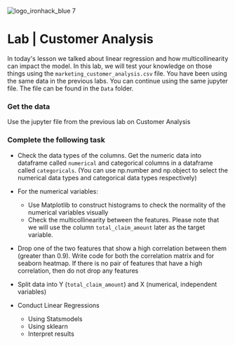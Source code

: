 ![logo_ironhack_blue 7](https://user-images.githubusercontent.com/23629340/40541063-a07a0a8a-601a-11e8-91b5-2f13e4e6b441.png)

# Lab | Customer Analysis

In today's lesson we talked about linear regression and how multicollinearity can impact the model. In this lab, we will test your knowledge on those things using the `marketing_customer_analysis.csv` file. You have been using the same data in the previous labs. You can continue using the same jupyter file. The file can be found in the `Data` folder.

### Get the data 

Use the jupyter file from the previous lab on Customer Analysis

### Complete the following task 

- Check the data types of the columns. Get the numeric data into dataframe called `numerical` and categorical columns in a dataframe called `categoricals`. (You can use np.number and np.object to select the numerical data types and categorical data types respectively)

- For the numerical variables:
  - Use Matplotlib to construct histograms to check the normality of the numerical variables visually
  - Check the multicollinearity between the features. Please note that we will use the column `total_claim_amount` later as the target variable. 
  
- Drop one of the two features that show a high correlation between them (greater than 0.9). Write code for both the correlation matrix and for seaborn heatmap. If there is no pair of features that have a high correlation, then do not drop any features

- Split data into Y (`total_claim_amount`) and X (numerical, independent variables)

- Conduct Linear Regressions
  - Using Statsmodels
  - Using sklearn
  - Interpret results